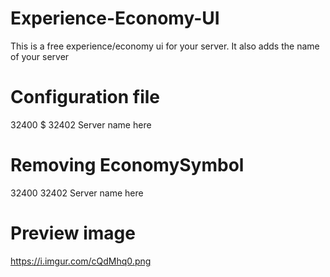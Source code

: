 # Experience-Economy-UI
This is a free experience/economy ui for your server. It also adds the name of your server


# Configuration file
<?xml version="1.0" encoding="utf-8"?>
<Config xmlns:xsd="http://www.w3.org/2001/XMLSchema" xmlns:xsi="http://www.w3.org/2001/XMLSchema-instance">
  <ExperienceUI>32400</ExperienceUI>
  <EconomySymbol>$</EconomySymbol>
  <ServerNameUI>32402</ServerNameUI>
  <ServerName>Server name here</ServerName>
</Config>

# Removing EconomySymbol

<?xml version="1.0" encoding="utf-8"?>
<Config xmlns:xsd="http://www.w3.org/2001/XMLSchema" xmlns:xsi="http://www.w3.org/2001/XMLSchema-instance">
  <ExperienceUI>32400</ExperienceUI>
  <EconomySymbol />
  <ServerNameUI>32402</ServerNameUI>
  <ServerName>Server name here</ServerName>
</Config>

# Preview image
https://i.imgur.com/cQdMhq0.png
